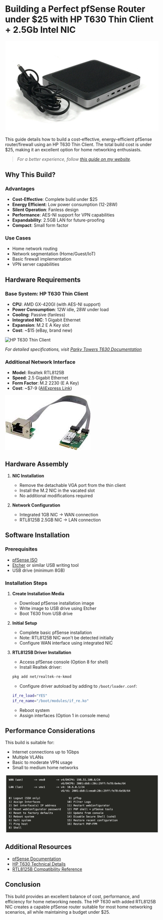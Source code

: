 # Building a Perfect pfSense Router under $25 with HP T630 Thin Client + 2.5Gb Intel NIC

![HP T630 Thin Client](img/t630.jpg)

This guide details how to build a cost-effective, energy-efficient pfSense router/firewall using an HP T630 Thin Client. The total build cost is under $25, making it an excellent option for home networking enthusiasts.
> *For a better experience, follow [this guide on my website](https://shawon.me/posts/pfsence-router-under-25-hp-t630-thin-client/).*

## Why This Build?

### Advantages
- **Cost-Effective**: Complete build under $25
- **Energy Efficient**: Low power consumption (12-28W)
- **Silent Operation**: Fanless design
- **Performance**: AES-NI support for VPN capabilities
- **Expandability**: 2.5GB LAN for future-proofing
- **Compact**: Small form factor

### Use Cases
- Home network routing
- Network segmentation (Home/Guest/IoT)
- Basic firewall implementation
- VPN server capabilities


## Hardware Requirements

### Base System: HP T630 Thin Client
- **CPU**: AMD GX-420GI (with AES-NI support)
- **Power Consumption**: 12W idle, 28W under load
- **Cooling**: Passive (fanless)
- **Integrated NIC**: 1 Gigabit Ethernet
- **Expansion**: M.2 E A Key slot
- **Cost**: ~$15 (eBay, brand new)

![HP T630 Thin Client](img/hp-t630.png)

*For detailed specifications, visit [Parky Towers T630 Documentation](https://www.parkytowers.me.uk/thin/hp/t630/)*

### Additional Network Interface
- **Model**: Realtek RTL8125B
- **Speed**: 2.5 Gigabit Ethernet
- **Form Factor**: M.2 2230 (E A Key)
- **Cost**: ~$7-9 ([AliExpress Link](https://www.aliexpress.us/item/3256804497025928.html))

![RTL8125b 2.5GB NIC](img/rtl8125b.jpeg)

## Hardware Assembly

1. **NIC Installation**
   - Remove the detachable VGA port from the thin client
   - Install the M.2 NIC in the vacated slot
   - No additional modifications required

2. **Network Configuration**
   - Integrated 1GB NIC → WAN connection
   - RTL8125B 2.5GB NIC → LAN connection

## Software Installation

### Prerequisites
- [pfSense ISO](https://www.pfsense.org/download/)
- [Etcher](https://etcher.balena.io/) or similar USB writing tool
- USB drive (minimum 8GB)

### Installation Steps

1. **Create Installation Media**
   - Download pfSense installation image
   - Write image to USB drive using Etcher
   - Boot T630 from USB drive

2. **Initial Setup**
   - Complete basic pfSense installation
   - Note: RTL8125B NIC won't be detected initially
   - Configure WAN interface using integrated NIC

3. **RTL8125B Driver Installation**
   - Access pfSense console (Option 8 for shell)
   - Install Realtek driver:
   ```bash
   pkg add net/realtek-re-kmod
   ```
   - Configure driver autoload by adding to `/boot/loader.conf`:
   ```bash
   if_re_load="YES"
   if_re_name="/boot/modules/if_re.ko"
   ```
   - Reboot system
   - Assign interfaces (Option 1 in console menu)

## Performance Considerations

This build is suitable for:
- Internet connections up to 1Gbps
- Multiple VLANs
- Basic to moderate VPN usage
- Small to medium home networks

![pfSense Console](img/pfsense-console.png)

## Additional Resources
- [pfSense Documentation](https://docs.netgate.com/pfsense/en/latest/)
- [HP T630 Technical Details](https://www.parkytowers.me.uk/thin/hp/t630/)
- [RTL8125B Compatibility Reference](https://www.miccet.nl/2023/01/11/extra-nic-on-the-hp-thin-client-t630/)

## Conclusion

This build provides an excellent balance of cost, performance, and efficiency for home networking needs. The HP T630 with added RTL8125B NIC creates a capable pfSense router suitable for most home networking scenarios, all while maintaining a budget under $25.
